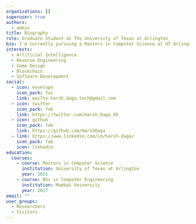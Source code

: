 ```yaml
---
organizations: []
superuser: true
authors:
  - admin
title: Biography
role: Graduate Student at The University of Texas at Arlington
bio: I'm currently pursuing a Masters in Computer Science at UT Arlington. 
interests:
  - Artificial Intelligence
  - Reverse Engineering
  - Game Design
  - Blockchain
  - Software Development
social:
  - icon: envelope
    icon_pack: fas
    link: mailto:harsh.daga.tech@gmail.com
  - icon: twitter
    icon_pack: fab
    link: https://twitter.com/Harsh_Daga_95
  - icon: github
    icon_pack: fab
    link: https://github.com/HarshDaga
  - link: https://www.linkedin.com/in/harsh-daga/
    icon_pack: fab
    icon: linkedin
education:
  courses:
    - course: Masters in Computer Science
      institution: University of Texas at Arlington
      year: 2021
    - course: BSc in Computer Engineering
      institution: Mumbai University
      year: 2017
email: ""
user_groups:
  - Researchers
  - Visitors
---
```

